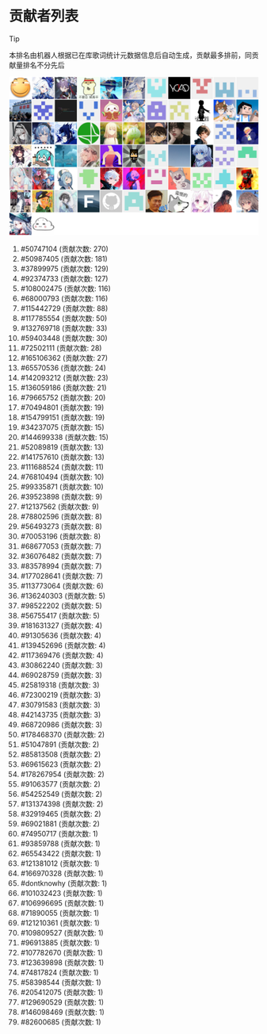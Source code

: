 # 贡献者列表

> [!TIP]
> 本排名由机器人根据已在库歌词统计元数据信息后自动生成，贡献最多排前，同贡献量排名不分先后

![贡献者头像画廊](./CONTRIBUTORS.svg)

1. #50747104 (贡献次数: 270)
2. #50987405 (贡献次数: 181)
3. #37899975 (贡献次数: 129)
4. #92374733 (贡献次数: 127)
5. #108002475 (贡献次数: 116)
6. #68000793 (贡献次数: 116)
7. #115442729 (贡献次数: 88)
8. #117785554 (贡献次数: 50)
9. #132769718 (贡献次数: 33)
10. #59403448 (贡献次数: 30)
11. #72502111 (贡献次数: 28)
12. #165106362 (贡献次数: 27)
13. #65570536 (贡献次数: 24)
14. #142093212 (贡献次数: 23)
15. #136059186 (贡献次数: 21)
16. #79665752 (贡献次数: 20)
17. #70494801 (贡献次数: 19)
18. #154799151 (贡献次数: 19)
19. #34237075 (贡献次数: 15)
20. #144699338 (贡献次数: 15)
21. #52089819 (贡献次数: 13)
22. #141757610 (贡献次数: 13)
23. #111688524 (贡献次数: 11)
24. #76810494 (贡献次数: 10)
25. #99335871 (贡献次数: 10)
26. #39523898 (贡献次数: 9)
27. #12137562 (贡献次数: 9)
28. #78802596 (贡献次数: 8)
29. #56493273 (贡献次数: 8)
30. #70053196 (贡献次数: 8)
31. #68677053 (贡献次数: 7)
32. #36076482 (贡献次数: 7)
33. #83578994 (贡献次数: 7)
34. #177028641 (贡献次数: 7)
35. #113773064 (贡献次数: 6)
36. #136240303 (贡献次数: 5)
37. #98522202 (贡献次数: 5)
38. #56755417 (贡献次数: 5)
39. #181631327 (贡献次数: 4)
40. #91305636 (贡献次数: 4)
41. #139452696 (贡献次数: 4)
42. #117369476 (贡献次数: 4)
43. #30862240 (贡献次数: 3)
44. #69028759 (贡献次数: 3)
45. #25819318 (贡献次数: 3)
46. #72300219 (贡献次数: 3)
47. #30791583 (贡献次数: 3)
48. #42143735 (贡献次数: 3)
49. #68720986 (贡献次数: 3)
50. #178468370 (贡献次数: 2)
51. #51047891 (贡献次数: 2)
52. #85813508 (贡献次数: 2)
53. #69615623 (贡献次数: 2)
54. #178267954 (贡献次数: 2)
55. #91063577 (贡献次数: 2)
56. #54252549 (贡献次数: 2)
57. #131374398 (贡献次数: 2)
58. #32919465 (贡献次数: 2)
59. #69021881 (贡献次数: 2)
60. #74950717 (贡献次数: 1)
61. #93859788 (贡献次数: 1)
62. #65543422 (贡献次数: 1)
63. #121381012 (贡献次数: 1)
64. #166970328 (贡献次数: 1)
65. #dontknowhy (贡献次数: 1)
66. #101032423 (贡献次数: 1)
67. #106996695 (贡献次数: 1)
68. #71890055 (贡献次数: 1)
69. #121210361 (贡献次数: 1)
70. #109809527 (贡献次数: 1)
71. #96913885 (贡献次数: 1)
72. #107782670 (贡献次数: 1)
73. #123639898 (贡献次数: 1)
74. #74817824 (贡献次数: 1)
75. #58398544 (贡献次数: 1)
76. #205412075 (贡献次数: 1)
77. #129690529 (贡献次数: 1)
78. #146098469 (贡献次数: 1)
79. #82600685 (贡献次数: 1)
